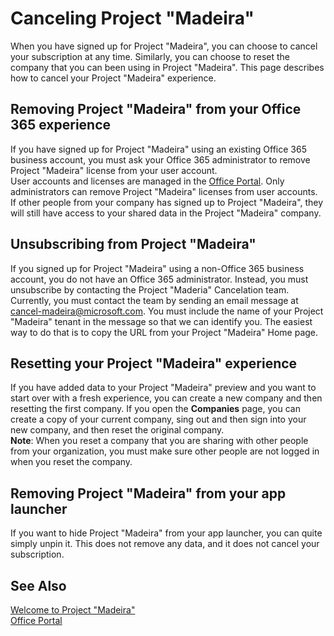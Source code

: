 <properties
	pageTitle="Canceling Project “Madeira” | Project Madeira"
    description="Describes how to cancel your Project “Madeira” experience." 
	services="project-madeira" 
	documentationCenter=""
	authors="edupont04"/>
<tags
    ms.service="project-madeira"
    ms.topic="article"
    ms.devlang="na"
    ms.tgt_pltfrm="na"
    ms.workload="Madeira"
    ms.date="05/12/2016"
    ms.author="edupont04" />
    
# Canceling Project "Madeira"
When you have signed up for Project "Madeira", you can choose to cancel your subscription at any time. Similarly, you can choose to reset the company that you can been using in Project "Madeira". This page describes how to cancel your Project "Madeira" experience.  

## Removing Project "Madeira" from your Office 365 experience
If you have signed up for Project "Madeira" using an existing Office 365 business account, you must ask your Office 365 administrator to remove Project "Madeira" license from your user account.  
User accounts and licenses are managed in the [Office Portal](https://portal.office.com). Only administrators can remove Project "Madeira" licenses from user accounts. If other people from your company has signed up to Project "Madeira", they will still have access to your shared data in the Project "Madeira" company.  
 
## Unsubscribing from Project "Madeira"   
If you signed up for Project "Madeira" using a non-Office 365 business account, you do not have an Office 365 administrator. Instead, you must unsubscribe by contacting the Project "Maderia" Cancelation team. Currently, you must contact the team by sending an email message at cancel-madeira@microsoft.com. You must include the name of your Project "Madeira" tenant in the message so that we can identify you. The easiest way to do that is to copy the URL from your Project "Madeira" Home page.  

## Resetting your Project "Madeira" experience
If you have added data to your Project "Madeira" preview and you want to start over with a fresh experience, you can create a new company and then resetting the first company. If you open the **Companies** page, you can create a copy of your current company, sing out and then sign into your new company, and then reset the original company.  
**Note**: When you reset a company that you are sharing with other people from your organization, you must make sure other people are not logged in when you reset the company.  
 
## Removing Project "Madeira" from your app launcher 
If you want to hide Project "Madeira" from your app launcher, you can quite simply unpin it. This does not remove any data, and it does not cancel your subscription.  
  
## See Also
[Welcome to Project "Madeira"](madeira-get-started.md)  
[Office Portal](https://portal.office.com)  
